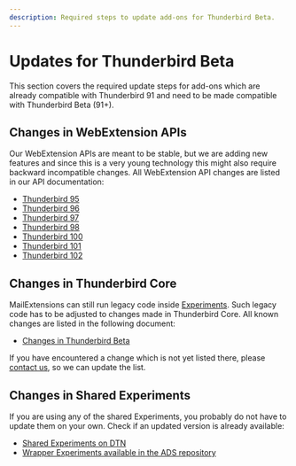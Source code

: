 ```yaml
---
description: Required steps to update add-ons for Thunderbird Beta.
---
```


# Updates for Thunderbird Beta

This section covers the required update steps for add-ons which are already compatible with Thunderbird 91 and need to be made compatible with Thunderbird Beta (91+).

## Changes in WebExtension APIs

Our WebExtension APIs are meant to be stable, but we are adding new features and since this is a very young technology this might also require backward incompatible changes. All WebExtension API changes are listed in our API documentation:

* [Thunderbird 95](https://webextension-api.thunderbird.net/en/latest/changes/beta95.html)
* [Thunderbird 96](https://webextension-api.thunderbird.net/en/latest/changes/beta96.html)
* [Thunderbird 97](https://webextension-api.thunderbird.net/en/latest/changes/beta97.html)
* [Thunderbird 98](https://webextension-api.thunderbird.net/en/latest/changes/beta98.html)
* [Thunderbird 100](https://webextension-api.thunderbird.net/en/latest/changes/beta100.html)
* [Thunderbird 101](https://webextension-api.thunderbird.net/en/latest/changes/beta101.html)
* [Thunderbird 102](https://webextension-api.thunderbird.net/en/latest/changes/beta102.html)

## Changes in Thunderbird Core

MailExtensions can still run legacy code inside [Experiments](../../mailextensions/#experiment-apis). Such legacy code has to be adjusted to changes made in Thunderbird Core. All known changes are listed in the following document:

* [Changes in Thunderbird Beta](adapt-to-changes-in-thunderbird-beta.md)

If you have encountered a change which is not yet listed there, please [contact us](../../community.md), so we can update the list.

## Changes in Shared Experiments

If you are using any of the shared Experiments, you probably do not have to update them on your own. Check if an updated version is already available:

* [Shared Experiments on DTN](../../mailextensions/#sharing-experiment-apis)
* [Wrapper Experiments available in the ADS repository](https://github.com/thundernest/addon-developer-support/tree/master/wrapper-apis)
